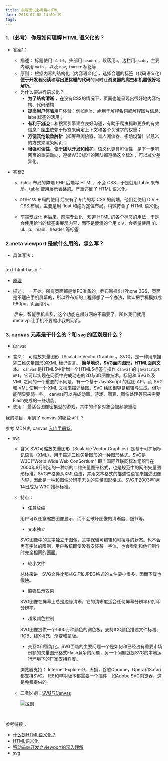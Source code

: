 ```yaml
---
title: 前端面试必考篇—HTML
date: 2018-07-08 14:09:19
tags:
---
```

### 1.（必考） 你是如何理解 HTML 语义化的？

*   答案1：

    *   描述： 标题使用 `h1-h6`，头部用 `header` ，段落用`p`，边栏用`aside`，主要内容用 `main` ，以及 `nav`, `footer` 标签等
    *   原则： 根据内容的结构化（内容语义化），选择合适的标签（代码语义化）**便于开发者阅读**和**写出更优雅的代码**的同时让**浏览器的爬虫和机器很好地解析**。
    *   为什么要进行语义化？
        *   **为了结构清晰** ，在没有CSS的情况下，页面也能呈现出很好地内容结构、代码结构
        *   **提高用户体验**用户体验：例如title、alt用于解释名词或解释图片信息、label标签的活用；
        *   **有利于[SEO](http://baike.baidu.com/view/1047.htm)**：和搜索引擎建立良好沟通，有助于爬虫抓取更多的有效信息：[爬虫](http://baike.baidu.com/view/998403.htm)依赖于标签来确定上下文和各个关键字的权重；
        *   **方便其他设备解析**（如屏幕阅读器、盲人阅读器、移动设备）以意义的方式来渲染网页；
        *   **增强可读性，便于团队开发和维护**。语义化更具可读性，是下一步吧网页的重要动向，遵循W3C标准的团队都遵循这个标准，可以减少差异化。
*   答案2

    *   `table` 布局的弊端 PHP 后端写 HTML，不会 CSS，于是就用 table 来布局。table 使用展示表格的。严重违反了 HTML 语义化。

    *   `DIV+CSS` 布局的使用 后来有了专门的写 CSS 的前端，他们会使用 DIV + CSS 布局，主要是用 float 和绝对定位布局。稍微符合了 HTML 语义化。

    *   前端专业化 再后来，前端专业化，知道 HTML 的各个标签的用法，于是会使用恰当的标签来展示内容，而不是傻傻的全用 div，会尽量使用 h1、ul、p、main、header 等标签

### 2.meta viewport 是做什么用的，怎么写？

*   具体写法：

    ```
text-html-basic
    <meta name="viewport" content="width=device-width, user-scalable=no, initial-scale=1.0, maximum-scale=1.0, minimum-scale=1.0">
    ```

*   [原理](https://developer.mozilla.org/zh-CN/docs/Mobile/Viewport_meta_tag)

*   描述： ​ 一开始，所有页面都是给PC准备的，乔布斯推出 iPhone 3GS，页面是不适应手机屏幕的，所以乔布斯的工程师想了一个办法，默认把手机模拟成 980px，页面缩小。

    ​ 后来，智能手机普及，这个功能在部分网站不需要了，所以我们就用 meta:vp 让手机不要缩小我的网页。


### 3.  canvas 元素是干什么的？和 `svg` 的区别是什么？

- `Canvas`

* 含义： ​ 可缩放矢量图形（Scalable Vector Graphics，SVG)，是一种用来描述二维矢量图形的XML 标记语言。 **简单地说，SVG面向图形，HTML面向文本。** ​ `canvas` 是HTML5中新增一个HTML5标签与操作 `canvas` 的 `javascript API`，它可以实现在网页中完成动态的2D与3D图像技术。标记和 SVG以及 VML 之间的一个重要的不同是，有一个基于 JavaScript 的绘图 API，而 SVG 和 VML 使用一个 XML 文档来描述绘图。SVG 绘图很容易编辑与生成，但功能明显要弱一些。 canvas可以完成动画、游戏、图表、图像处理等原来需要Flash完成的一些功能。
*   使用：
最适合图像密集型的游戏，其中的许多对象会被频繁重绘

 我的项目，用到了 canvas 的哪些 `API` ？

参考 MDN 的 canvas [入门手册13](https://developer.mozilla.org/zh-CN/docs/Web/API/Canvas_API)。


-  `SVG`

    *   含义 SVG可缩放矢量图形（Scalable Vector Graphics）是基于可扩展标记语言（XML），用于描述二维矢量图形的一种图形格式。SVG是W3C("World Wide Web ConSortium" 即 " 国际互联网标准组织")在2000年8月制定的一种新的二维矢量图形格式，也是规范中的网络矢量图形标准。SVG严格遵从XML语法，并用文本格式的描述性语言来描述图像内容，因此是一种和图像分辨率无关的矢量图形格式。SVG于2003年1月14日成为 W3C 推荐标准。

    *   特点：

        *   任意放缩

        用户可以任意缩放图像显示，而不会破坏图像的清晰度、细节等。

        *   文本独立

        SVG图像中的文字独立于图像，文字保留可编辑和可搜寻的状态。也不会再有字体的限制，用户系统即使没有安装某一字体，也会看到和他们制作时完全相同的画面。

        *   较小文件

        总体来讲，SVG文件比那些GIF和JPEG格式的文件要小很多，因而下载也很快。

        *   超强显示效果

        SVG图像在屏幕上总是边缘清晰，它的清晰度适合任何屏幕分辨率和打印分辨率。

        *   超级颜色控制

        SVG图像提供一个1600万种颜色的调色板，支持ICC颜色描述文件标准、RGB、线X填充、渐变和蒙版。

        *   交互X和智能化。SVG面临的主要问题一个是如何和已经占有重要市场份额的矢量图形格式Flash竞争的问题，另一个问题就是SVG的本地运行环境下的厂家支持程度。

        浏览器支持： Internet Explorer9，火狐，谷歌Chrome，Opera和Safari都支持SVG。 IE8和早期版本都需要一个插件 - 如Adobe SVG浏览器，这是免费提供的。

    *   二者区别：[SVG与Canvas](https://www.jianshu.com/p/2cb075c858d4)

        [![区别](http://upload-images.jianshu.io/upload_images/11007474-4920a599c19a7d77?imageMogr2/auto-orient/strip%7CimageView2/2/w/1240)](https://camo.githubusercontent.com/47f0c36ff73bf923ab934489e9afdcbbc6383fbd/68747470733a2f2f692e6c6f6c692e6e65742f323031382f30332f32352f356162373564613637646133382e706e67) 

    ​

参考链接：

*   [什么是HTML语义化？](http://www.cnblogs.com/freeyiyi1993/p/3615179.html)
*   [HTML语义化](https://segmentfault.com/a/1190000005626375)
*   [移动前端开发之viewport的深入理解](http://www.cnblogs.com/2050/p/3877280.html)
*   [svg](https://www.zhihu.com/question/52819400/answer/308075189)

## [](https://github.com/Jsmond2016/blog/blob/master/%E5%B7%B2%E5%AE%8C%E6%88%90/%E9%9D%A2%E8%AF%95%E7%BB%BC%E5%90%88/%E5%89%8D%E7%AB%AF%E9%9D%A2%E8%AF%95%E5%BF%85%E8%80%83%E9%A2%98.md#css)


